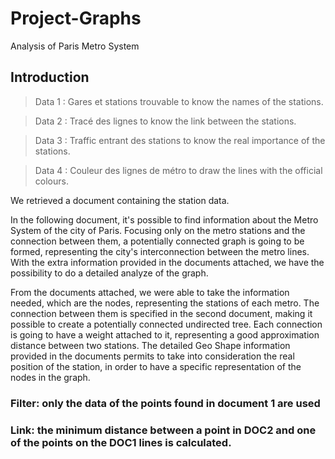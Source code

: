 # Project-Graphs
Analysis of Paris Metro System 

## Introduction
> Data 1 : Gares et stations trouvable to know the names of the stations.

> Data 2 : Tracé des lignes to know the link between the stations.

> Data 3 : Traffic entrant des stations to know the real importance of the stations.

> Data 4 : Couleur des lignes de métro to draw the lines with the official colours.

We retrieved a document containing the station data.

In the following document, it's possible to find information about the Metro System of the city of Paris. Focusing only on the metro stations and the connection between them, a potentially connected graph is going to be formed, representing the city's interconnection between the metro lines. With the extra information provided in the documents attached, we have the possibility to do a detailed analyze of the graph.

From the documents attached, we were able to take the information needed, which are the nodes, representing the stations of each metro. The connection between them is specified in the second document, making it possible to create a potentially connected undirected tree. Each connection is going to have a weight attached to it, representing a good approximation distance between two stations. The detailed Geo Shape information provided in the documents permits to take into consideration the real position of the station, in order to have a specific representation of the nodes in the graph.

### Filter: only the data of the points found in document 1 are used

### Link: the minimum distance between a point in DOC2 and one of the points on the DOC1 lines is calculated.
